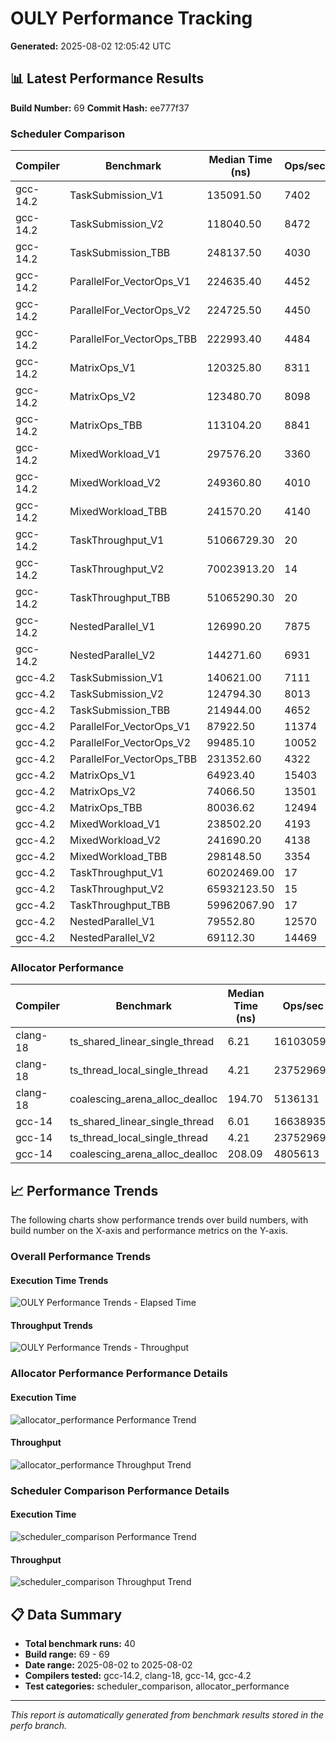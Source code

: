 # OULY Performance Tracking

**Generated:** 2025-08-02 12:05:42 UTC

## 📊 Latest Performance Results

**Build Number:** 69
**Commit Hash:** ee777f37

### Scheduler Comparison

| Compiler | Benchmark | Median Time (ns) | Ops/sec | Error % |
|----------|-----------|------------------|---------|---------|
| gcc-14.2 | TaskSubmission_V1 | 135091.50 | 7402 | 0.00 |
| gcc-14.2 | TaskSubmission_V2 | 118040.50 | 8472 | 0.00 |
| gcc-14.2 | TaskSubmission_TBB | 248137.50 | 4030 | 0.00 |
| gcc-14.2 | ParallelFor_VectorOps_V1 | 224635.40 | 4452 | 0.00 |
| gcc-14.2 | ParallelFor_VectorOps_V2 | 224725.50 | 4450 | 0.00 |
| gcc-14.2 | ParallelFor_VectorOps_TBB | 222993.40 | 4484 | 0.00 |
| gcc-14.2 | MatrixOps_V1 | 120325.80 | 8311 | 0.00 |
| gcc-14.2 | MatrixOps_V2 | 123480.70 | 8098 | 0.00 |
| gcc-14.2 | MatrixOps_TBB | 113104.20 | 8841 | 0.00 |
| gcc-14.2 | MixedWorkload_V1 | 297576.20 | 3360 | 0.00 |
| gcc-14.2 | MixedWorkload_V2 | 249360.80 | 4010 | 0.00 |
| gcc-14.2 | MixedWorkload_TBB | 241570.20 | 4140 | 0.00 |
| gcc-14.2 | TaskThroughput_V1 | 51066729.30 | 20 | 0.00 |
| gcc-14.2 | TaskThroughput_V2 | 70023913.20 | 14 | 0.00 |
| gcc-14.2 | TaskThroughput_TBB | 51065290.30 | 20 | 0.00 |
| gcc-14.2 | NestedParallel_V1 | 126990.20 | 7875 | 0.00 |
| gcc-14.2 | NestedParallel_V2 | 144271.60 | 6931 | 0.00 |
| gcc-4.2 | TaskSubmission_V1 | 140621.00 | 7111 | 0.00 |
| gcc-4.2 | TaskSubmission_V2 | 124794.30 | 8013 | 0.00 |
| gcc-4.2 | TaskSubmission_TBB | 214944.00 | 4652 | 0.00 |
| gcc-4.2 | ParallelFor_VectorOps_V1 | 87922.50 | 11374 | 0.00 |
| gcc-4.2 | ParallelFor_VectorOps_V2 | 99485.10 | 10052 | 0.00 |
| gcc-4.2 | ParallelFor_VectorOps_TBB | 231352.60 | 4322 | 0.00 |
| gcc-4.2 | MatrixOps_V1 | 64923.40 | 15403 | 0.00 |
| gcc-4.2 | MatrixOps_V2 | 74066.50 | 13501 | 0.00 |
| gcc-4.2 | MatrixOps_TBB | 80036.62 | 12494 | 0.00 |
| gcc-4.2 | MixedWorkload_V1 | 238502.20 | 4193 | 0.00 |
| gcc-4.2 | MixedWorkload_V2 | 241690.20 | 4138 | 0.00 |
| gcc-4.2 | MixedWorkload_TBB | 298148.50 | 3354 | 0.00 |
| gcc-4.2 | TaskThroughput_V1 | 60202469.00 | 17 | 0.00 |
| gcc-4.2 | TaskThroughput_V2 | 65932123.50 | 15 | 0.00 |
| gcc-4.2 | TaskThroughput_TBB | 59962067.90 | 17 | 0.00 |
| gcc-4.2 | NestedParallel_V1 | 79552.80 | 12570 | 0.00 |
| gcc-4.2 | NestedParallel_V2 | 69112.30 | 14469 | 0.00 |

### Allocator Performance

| Compiler | Benchmark | Median Time (ns) | Ops/sec | Error % |
|----------|-----------|------------------|---------|---------|
| clang-18 | ts_shared_linear_single_thread | 6.21 | 161030596 | 0.00 |
| clang-18 | ts_thread_local_single_thread | 4.21 | 237529691 | 0.00 |
| clang-18 | coalescing_arena_alloc_dealloc | 194.70 | 5136131 | 0.00 |
| gcc-14 | ts_shared_linear_single_thread | 6.01 | 166389351 | 0.00 |
| gcc-14 | ts_thread_local_single_thread | 4.21 | 237529691 | 0.00 |
| gcc-14 | coalescing_arena_alloc_dealloc | 208.09 | 4805613 | 0.00 |

## 📈 Performance Trends

The following charts show performance trends over build numbers, 
with build number on the X-axis and performance metrics on the Y-axis.

### Overall Performance Trends

#### Execution Time Trends
![OULY Performance Trends - Elapsed Time](ouly_performance_trends_elapsed.svg)

#### Throughput Trends
![OULY Performance Trends - Throughput](ouly_performance_trends_throughput.svg)

### Allocator Performance Performance Details

#### Execution Time
![allocator_performance Performance Trend](performance_trend_allocator_performance.svg)

#### Throughput
![allocator_performance Throughput Trend](throughput_trend_allocator_performance.svg)

### Scheduler Comparison Performance Details

#### Execution Time
![scheduler_comparison Performance Trend](performance_trend_scheduler_comparison.svg)

#### Throughput
![scheduler_comparison Throughput Trend](throughput_trend_scheduler_comparison.svg)

## 📋 Data Summary

- **Total benchmark runs:** 40
- **Build range:** 69 - 69
- **Date range:** 2025-08-02 to 2025-08-02
- **Compilers tested:** gcc-14.2, clang-18, gcc-14, gcc-4.2
- **Test categories:** scheduler_comparison, allocator_performance

---
*This report is automatically generated from benchmark results stored in the perfo branch.*